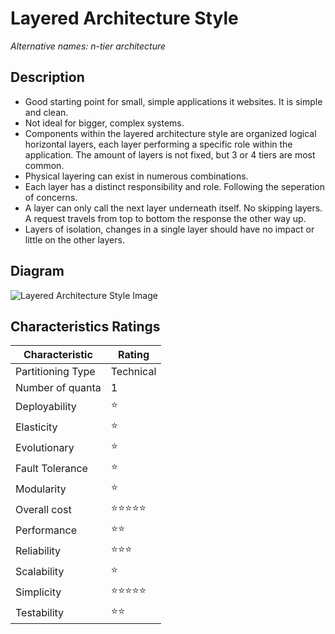 # Layered Architecture Style

*Alternative names: n-tier architecture*

## Description

* Good starting point for small, simple applications it websites. It is simple and clean.
* Not ideal for bigger, complex systems.
* Components within the layered architecture style are organized logical horizontal layers, each layer performing a specific role within the application. The amount of layers is not fixed, but 3 or 4 tiers are most common. 
* Physical layering can exist in numerous combinations.
* Each layer has a distinct responsibility and role. Following the seperation of concerns.
* A layer can only call the next layer underneath itself. No skipping layers. A request travels from top to bottom the response the other way up.
* Layers of isolation, changes in a single layer should have no impact or little on the other layers.

## Diagram
![Layered Architecture Style Image](https://fundamentalsofsoftwarearchitecture.com/images/book/fosa_1003.png)

## Characteristics Ratings

| Characteristic    | Rating       |
| ---               | ---          |
| Partitioning Type | Technical    |
| Number of quanta  | 1            |
| Deployability     | ⭐           |
| Elasticity        | ⭐           |
| Evolutionary      | ⭐           |
| Fault Tolerance   | ⭐           |
| Modularity        | ⭐           |
| Overall cost      | ⭐⭐⭐⭐⭐ |
| Performance       | ⭐⭐        |
| Reliability       | ⭐⭐⭐      |
| Scalability       | ⭐           |
| Simplicity        | ⭐⭐⭐⭐⭐ |
| Testability       | ⭐⭐        |